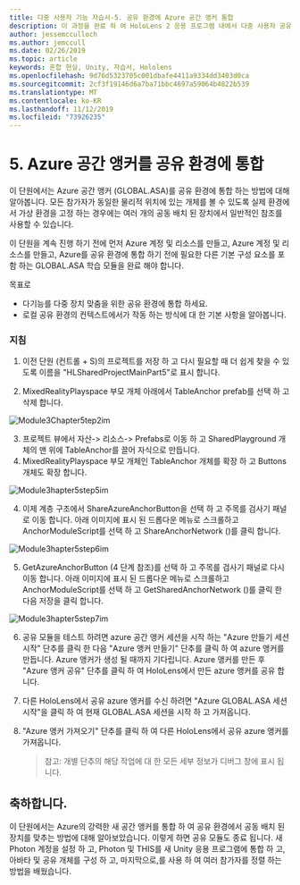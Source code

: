 ```yaml
---
title: 다중 사용자 기능 자습서-5. 공유 환경에 Azure 공간 앵커 통합
description: 이 과정을 완료 하 여 HoloLens 2 응용 프로그램 내에서 다중 사용자 공유 환경을 구현 하는 방법을 알아보세요.
author: jessemcculloch
ms.author: jemccull
ms.date: 02/26/2019
ms.topic: article
keywords: 혼합 현실, Unity, 자습서, Hololens
ms.openlocfilehash: 9d76d5323705c001dbafe4411a9334dd3403d0ca
ms.sourcegitcommit: 2cf3f19146d6a7ba71bbc4697a59064b4822b539
ms.translationtype: MT
ms.contentlocale: ko-KR
ms.lasthandoff: 11/12/2019
ms.locfileid: "73926235"
---
```

# <a name="5-integrating-azure-spatial-anchors-into-a-shared-experience"></a>5. Azure 공간 앵커를 공유 환경에 통합

이 단원에서는 Azure 공간 앵커 (GLOBAL.ASA)를 공유 환경에 통합 하는 방법에 대해 알아봅니다. 모든 참가자가 동일한 물리적 위치에 있는 개체를 볼 수 있도록 실제 환경에서 가상 환경을 고정 하는 경우에는 여러 개의 공동 배치 된 장치에서 일반적인 참조를 사용할 수 있습니다.

이 단원을 계속 진행 하기 전에 먼저 Azure 계정 및 리소스를 만들고, Azure 계정 및 리소스를 만들고, Azure를 공유 환경에 통합 하기 전에 필요한 다른 기본 구성 요소를 포함 하는 GLOBAL.ASA 학습 모듈을 완료 해야 합니다.

목표로

- 다기능를 다중 장치 맞춤을 위한 공유 환경에 통합 하세요.
- 로컬 공유 환경의 컨텍스트에서가 작동 하는 방식에 대 한 기본 사항을 알아봅니다.

### <a name="instructions"></a>지침

1. 이전 단원 (컨트롤 + S)의 프로젝트를 저장 하 고 다시 필요할 때 더 쉽게 찾을 수 있도록 이름을 "HLSharedProjectMainPart5"로 표시 합니다.

2. MixedRealityPlayspace 부모 개체 아래에서 TableAnchor prefab를 선택 하 고 삭제 합니다.

![Module3Chapter5tep2im](images/module3chapter5step2im.PNG)

3.  프로젝트 뷰에서 자산-> 리소스-> Prefabs로 이동 하 고 SharedPlayground 개체의 맨 위에 TableAnchor를 끌어 자식으로 만듭니다.
4.  MixedRealityPlayspace 부모 개체인 TableAnchor 개체를 확장 하 고 Buttons 개체도 확장 합니다. 

![Module3hapter5step5im](images/module3chapter5step5im.PNG)

4. 이제 계층 구조에서 ShareAzureAnchorButton을 선택 하 고 주목를 검사기 패널로 이동 합니다. 아래 이미지에 표시 된 드롭다운 메뉴로 스크롤하고 AnchorModuleScript를 선택 하 고 ShareAnchorNetwork ()를 클릭 합니다.

![Module3hapter5step6im](images/module3chapter5step6im.PNG)

5. GetAzureAnchorButton (4 단계 참조)를 선택 하 고 주목를 검사기 패널로 다시 이동 합니다. 아래 이미지에 표시 된 드롭다운 메뉴로 스크롤하고 AnchorModuleScript를 선택 하 고 GetSharedAnchorNetwork ()를 클릭 한 다음 저장을 클릭 합니다.

![Module3hapter5step7im](images/module3chapter5step7im.PNG)

6. 공유 모듈을 테스트 하려면 azure 공간 앵커 세션을 시작 하는 "Azure 만들기 세션 시작" 단추를 클릭 한 다음 "Azure 앵커 만들기" 단추를 클릭 하 여 azure 앵커를 만듭니다. Azure 앵커가 생성 될 때까지 기다립니다. Azure 앵커를 만든 후 "Azure 앵커 공유" 단추를 클릭 하 여 HoloLens에서 만든 azure 앵커를 공유 합니다.

7. 다른 HoloLens에서 공유 azure 앵커를 수신 하려면 "Azure GLOBAL.ASA 세션 시작"을 클릭 하 여 현재 GLOBAL.ASA 세션을 시작 하 고 가져옵니다.

8. "Azure 앵커 가져오기" 단추를 클릭 하 여 다른 HoloLens에서 공유 azure 앵커를 가져옵니다.

   > 참고: 개별 단추의 해당 작업에 대 한 모든 세부 정보가 디버그 창에 표시 됩니다.

## <a name="congratulations"></a>축하합니다.

이 단원에서는 Azure의 강력한 새 공간 앵커를 통합 하 여 공유 환경에서 공동 배치 된 장치를 맞추는 방법에 대해 알아보았습니다. 이렇게 하면 공유 모듈도 종료 됩니다. 새 Photon 계정을 설정 하 고, Photon 및 THIS를 새 Unity 응용 프로그램에 통합 하 고, 아바타 및 공유 개체를 구성 하 고, 마지막으로,를 사용 하 여 여러 참가자를 정렬 하는 방법을 배웠습니다. 

